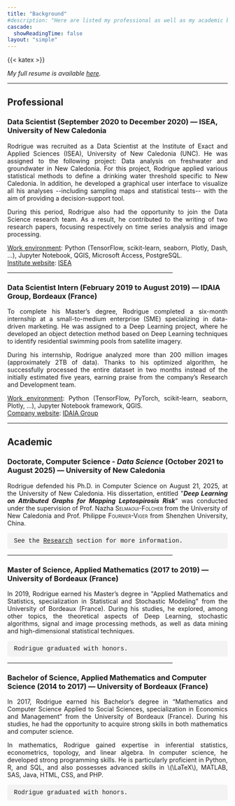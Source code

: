 ```yaml
---
title: "Background"
#description: "Here are listed my professional as well as my academic backgrounds."
cascade:
  showReadingTime: false
layout: "simple"
---
```

{{< katex >}}

_My full resume is available [here](resume.pdf)._

<hr>

## Professional

### Data Scientist (September 2020 to December 2020) — ISEA, University of New Caledonia

<span style='text-align: justify;'>

Rodrigue was recruited as a Data Scientist at the Institute of Exact and Applied Sciences (ISEA), University of New Caledonia (UNC). He was assigned to the following project: Data analysis on freshwater and groundwater in New Caledonia.
For this project, Rodrigue applied various statistical methods to define a drinking water threshold specific to New Caledonia. In addition, he developed a graphical user interface to visualize all his analyses --including sampling maps and statistical tests-- with the aim of providing a decision-support tool.

During this period, Rodrigue also had the opportunity to join the Data Science research team. As a result, he contributed to the writing of two research papers, focusing respectively on time series analysis and image processing.

<u>Work environment</u>: Python (TensorFlow, scikit-learn, seaborn, Plotly, Dash, ...), Jupyter Notebook, QGIS, Microsoft Access, PostgreSQL.\
<u>Institute website</u>: <a href="https://isea.unc.nc/" target="_blank">ISEA</a>

</span>

<hr style="width:75%">

### Data Scientist Intern (February 2019 to August 2019) — IDAIA Group, Bordeaux (France)

<span style='text-align: justify;'>

To complete his Master’s degree, Rodrigue completed a six-month internship at a small-to-medium enterprise (SME) specializing in data-driven marketing. He was assigned to a Deep Learning project, where he developed an object detection method based on Deep Learning techniques to identify residential swimming pools from satellite imagery.

During his internship, Rodrigue analyzed more than 200 million images (approximately 2TB of data). Thanks to his optimized algorithm, he successfully processed the entire dataset in two months instead of the initially estimated five years, earning praise from the company’s Research and Development team.

<u>Work environment</u>: Python (TensorFlow, PyTorch, scikit-learn, seaborn, Plotly, ...), Jupyter Notebook framework, QGIS.\
<u>Company website</u>: <a href="https://www.idaia.group/" target="_blank">IDAIA Group</a>

</span>

<hr>

## Academic

### Doctorate, Computer Science - _Data Science_ (October 2021 to August 2025) — University of New Caledonia

<span style='text-align: justify;'>

Rodrigue defended his Ph.D. in Computer Science on August 21, 2025, at the University of New Caledonia. His dissertation, entitled "**_Deep Learning on Attributed Graphs for Mapping Leptospirosis Risk_**" was conducted under the supervision of Prof. Nazha <span style="font-variant: small-caps;">Selmaoui-Folcher</span> from the University of New Caledonia and Prof. Philippe <span style="font-variant: small-caps;">Fournier-Viger</span> from Shenzhen University, China.

<p style="background-color: rgb(200 200 200 / 20%); padding: 10px; padding-left: 15px; border-radius: 5px; font-family: 'Courier';">
See the <a href="../research">Research</a> section for more information.
</p>

</span>

<hr style="width:75%">

### Master of Science, Applied Mathematics (2017 to 2019) — University of Bordeaux (France)

<span style='text-align: justify;'>

In 2019, Rodrigue earned his Master’s degree in "Applied Mathematics and Statistics, specialization in Statistical and Stochastic Modeling" from the University of Bordeaux (France).
During his studies, he explored, among other topics, the theoretical aspects of Deep Learning, stochastic algorithms, signal and image processing methods, as well as data mining and high-dimensional statistical techniques.

<p style="background-color: rgb(200 200 200 / 20%); padding: 10px; padding-left: 15px; border-radius: 5px; font-family: 'Courier';">
Rodrigue graduated with honors.
</p>

</span>

<hr style="width:75%">

### Bachelor of Science, Applied Mathematics and Computer Science (2014 to 2017) — University of Bordeaux (France)

<span style='text-align: justify;'>

In 2017, Rodrigue earned his Bachelor’s degree in “Mathematics and Computer Science Applied to Social Sciences, specialization in Economics and Management” from the University of Bordeaux (France).
During his studies, he had the opportunity to acquire strong skills in both mathematics and computer science.

In mathematics, Rodrigue gained expertise in inferential statistics, econometrics, topology, and linear algebra.
In computer science, he developed strong programming skills. He is particularly proficient in Python, R, and SQL, and also possesses advanced skills in \\(\LaTeX\\), MATLAB, SAS, Java, HTML, CSS, and PHP.

<p style="background-color: rgb(200 200 200 / 20%); padding: 10px; padding-left: 15px; border-radius: 5px; font-family: 'Courier';">
Rodrigue graduated with honors.
</p>

</span>
